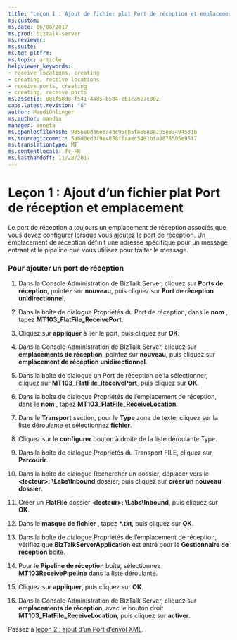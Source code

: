 ```yaml
---
title: "Leçon 1 : Ajout de fichier plat Port de réception et emplacement | Documents Microsoft"
ms.custom: 
ms.date: 06/08/2017
ms.prod: biztalk-server
ms.reviewer: 
ms.suite: 
ms.tgt_pltfrm: 
ms.topic: article
helpviewer_keywords:
- receive locations, creating
- creating, receive locations
- receive ports, creating
- creating, receive ports
ms.assetid: 881f58d8-f541-4a85-b534-cb1ca627c002
caps.latest.revision: "6"
author: MandiOhlinger
ms.author: mandia
manager: anneta
ms.openlocfilehash: 9856e0da6e8a4bc958b5fe08e0e1b5e87494531b
ms.sourcegitcommit: 5abd0ed3f9e4858ffaaec5481bfa8878595e95f7
ms.translationtype: MT
ms.contentlocale: fr-FR
ms.lasthandoff: 11/28/2017
---
```

# <a name="lesson-1-adding-flat-file-receive-port-and-location"></a>Leçon 1 : Ajout d’un fichier plat Port de réception et emplacement
Le port de réception a toujours un emplacement de réception associés que vous devez configurer lorsque vous ajoutez le port de réception. Un emplacement de réception définit une adresse spécifique pour un message entrant et le pipeline que vous utilisez pour traiter le message.  
  
### <a name="to-add-a-receive-port"></a>Pour ajouter un port de réception  
  
1.  Dans la Console Administration de BizTalk Server, cliquez sur **Ports de réception**, pointez sur **nouveau**, puis cliquez sur **Port de réception unidirectionnel**.  
  
2.  Dans la boîte de dialogue Propriétés du Port de réception, dans le **nom** , tapez **MT103_FlatFile_ReceivePort**.  
  
3.  Cliquez sur **appliquer** à lier le port, puis cliquez sur **OK**.  
  
4.  Dans la Console Administration de BizTalk Server, cliquez sur **emplacements de réception**, pointez sur **nouveau**, puis cliquez sur **emplacement de réception unidirectionnel**.  
  
5.  Dans la boîte de dialogue un Port de réception de la sélectionner, cliquez sur **MT103_FlatFile_ReceivePort**, puis cliquez sur **OK**.  
  
6.  Dans la boîte de dialogue Propriétés de l’emplacement de réception, dans le **nom** , tapez **MT103_FlatFile_ReceiveLocation**.  
  
7.  Dans le **Transport** section, pour le **Type** zone de texte, cliquez sur la liste déroulante et sélectionnez **fichier**.  
  
8.  Cliquez sur le **configurer** bouton à droite de la liste déroulante Type.  
  
9. Dans la boîte de dialogue Propriétés du Transport FILE, cliquez sur **Parcourir**.  
  
10. Dans la boîte de dialogue Rechercher un dossier, déplacer vers le  **\<lecteur\>: \Labs\Inbound** dossier, puis cliquez sur **créer un nouveau dossier**.  
  
11. Créer un **FlatFile** dossier  **\<lecteur\>: \Labs\Inbound**, puis cliquez sur **OK**.  
  
12. Dans le **masque de fichier** , tapez  **\*.txt**, puis cliquez sur **OK**.  
  
13. Dans la boîte de dialogue Propriétés de l’emplacement de réception, vérifiez que **BizTalkServerApplication** est entré pour le **Gestionnaire de réception** boîte.  
  
14. Pour le **Pipeline de réception** boîte, sélectionnez **MT103ReceivePipeline** dans la liste déroulante.  
  
15. Cliquez sur **appliquer**, puis cliquez sur **OK**.  
  
16. Dans la Console Administration de BizTalk Server, cliquez sur **emplacements de réception**, avec le bouton droit **MT103_FlatFile_ReceiveLocation**, puis cliquez sur **activer**.  
  
 Passez à [leçon 2 : ajout d’un Port d’envoi XML](../../adapters-and-accelerators/accelerator-swift/lesson-2-adding-an-xml-send-port.md).